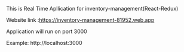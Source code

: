 
This is Real Time Apllication for inventory-management(React-Redux)

Website link :https://inventory-management-81952.web.app

Application will run on port 3000

Example: http://localhost:3000
